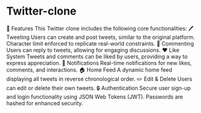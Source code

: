 ﻿# Twitter-clone
🚀 Features
This Twitter clone includes the following core functionalities:
🖊️ Tweeting
Users can create and post tweets, similar to the original platform.
Character limit enforced to replicate real-world constraints.
💬 Commenting
Users can reply to tweets, allowing for engaging discussions.
❤️ Like System
Tweets and comments can be liked by users, providing a way to express appreciation.
🔔 Notifications
Real-time notifications for new likes, comments, and interactions.
🏠 Home Feed
A dynamic home feed displaying all tweets in reverse chronological order.
✏️ Edit & Delete
Users can edit or delete their own tweets.
🔒 Authentication
Secure user sign-up and login functionality using JSON Web Tokens (JWT).
Passwords are hashed for enhanced security.
